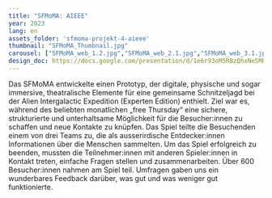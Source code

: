 ```yaml
---
title: "SFMoMA: AIEEE"
year: 2023
lang: en
assets_folder: 'sfmoma-projekt-4-aieee'
thumbnail: "SFMoMA_Thumbnail.jpg"
carousel: ["SFMoMA_web_1.2.jpg","SFMoMA_web_2.1.jpg","SFMoMA_web_3.1.jpg","SFMoMA_web_4.1.jpg","SFMoMA_web_5.jpeg","SFMoma_web_6.jpeg","SFMoma_web_7.1.jpg","SFMoMA_web_8.jpeg","SFMoMA_web_9.png"]
design_doc: https://docs.google.com/presentation/d/1e6r93oM5RBzQhxNe5MRNwcG-t1tnNJy7ugcTwMwUz4c/edit#slide=id.g226f97e87d2_0_0/
---
```


Das SFMoMA entwickelte einen Prototyp, der digitale, physische und sogar immersive, theatralische Elemente für eine gemeinsame Schnitzeljagd bei der Alien Intergalactic Expedition (Experten Edition) enthielt. Ziel war es, während des beliebten monatlichen „free Thursday“ eine sichere, strukturierte und unterhaltsame Möglichkeit für die Besucher:innen zu schaffen und neue Kontakte zu knüpfen. Das Spiel teilte die Besuchenden einem von drei Teams zu, die als ausserirdische Entdecker:innen Informationen über die Menschen sammelten. Um das Spiel erfolgreich zu beenden, mussten die Teilnehmer:innen mit anderen Spieler:innen in Kontakt treten, einfache Fragen stellen und zusammenarbeiten. Über 600 Besucher:innen nahmen am Spiel teil. Umfragen gaben uns ein wunderbares Feedback darüber, was gut und was weniger gut funktionierte.
